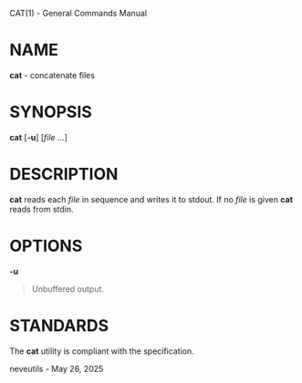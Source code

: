 CAT(1) - General Commands Manual

# NAME

**cat** - concatenate files

# SYNOPSIS

**cat**
\[**-u**]
\[*file&nbsp;...*]

# DESCRIPTION

**cat**
reads each
*file*
in sequence and writes it to stdout.
If no
*file*
is given
**cat**
reads from stdin.

# OPTIONS

**-u**

> Unbuffered output.

# STANDARDS

The
**cat**
utility is compliant with the
specification.

neveutils - May 26, 2025
